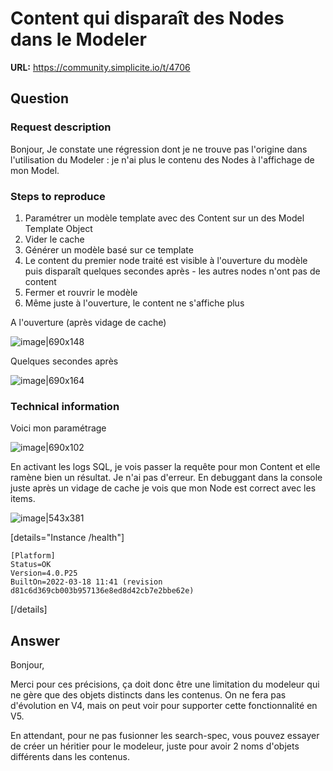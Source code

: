 # Content qui disparaît des Nodes dans le Modeler

**URL:** https://community.simplicite.io/t/4706

## Question
### Request description

Bonjour,
Je constate une régression dont je ne trouve pas l'origine dans l'utilisation du Modeler : je n'ai plus le contenu des Nodes à l'affichage de mon Model.

### Steps to reproduce

1. Paramétrer un modèle template avec des Content sur un des Model Template Object
2. Vider le cache
3. Générer un modèle basé sur ce template
4. Le content du premier node traité est visible à l'ouverture du modèle puis disparaît quelques secondes après - les autres nodes n'ont pas de content
5. Fermer et rouvrir le modèle
6. Même juste à l'ouverture, le content ne s'affiche plus

A l'ouverture (après vidage de cache)

![image|690x148](upload://mn6RRLX665EFXoHENUokEoU7SKh.png)

Quelques secondes après

![image|690x164](upload://s3X6ioMRltNCMGxFcnkz4yFLG60.png)



### Technical information

Voici mon paramétrage

![image|690x102](upload://sVrLnyGLMx0TnvATtrUzRBi5QPT.png)

En activant les logs SQL, je vois passer la requête pour mon Content et elle ramène bien un résultat.
Je n'ai pas d'erreur.
En debuggant dans la console juste après un vidage de cache je vois que mon Node est correct avec les items.

![image|543x381](upload://aPF8hSEjXrWyf8J32Xl5fU7O8YL.png)


[details="Instance /health"]
```text
[Platform]
Status=OK
Version=4.0.P25
BuiltOn=2022-03-18 11:41 (revision d81c6d369cb003b957136e8ed8d42cb7e2bbe62e)
```
[/details]

## Answer
Bonjour,

Merci pour ces précisions, ça doit donc être une limitation du modeleur qui ne gère que des objets distincts dans les contenus. On ne fera pas d'évolution en V4, mais on peut voir pour supporter cette fonctionnalité en V5.

En attendant, pour ne pas fusionner les search-spec, vous pouvez essayer de créer un héritier pour le modeleur, juste pour avoir 2 noms d'objets différents dans les contenus.
